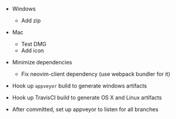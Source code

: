 - Windows
    - Add zip

- Mac
    - Test DMG
    - Add icon

- Minimize dependencies
    - Fix neovim-client dependency (use webpack bundler for it)

- Hook up `appveyor` build to generate windows artifacts
- Hook up TravisCI build to generate OS X and Linux artifacts

- After committed, set up appveyor to listen for all branches
